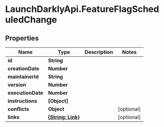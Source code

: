 # LaunchDarklyApi.FeatureFlagScheduledChange

## Properties

Name | Type | Description | Notes
------------ | ------------- | ------------- | -------------
**id** | **String** |  | 
**creationDate** | **Number** |  | 
**maintainerId** | **String** |  | 
**version** | **Number** |  | 
**executionDate** | **Number** |  | 
**instructions** | **[Object]** |  | 
**conflicts** | **Object** |  | [optional] 
**links** | [**{String: Link}**](Link.md) |  | [optional] 


